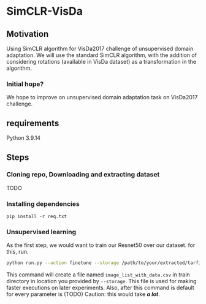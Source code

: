 # SimCLR-VisDa

## Motivation
Using SimCLR algorithm for VisDa2017 challenge of unsupervised domain adaptation. We will use the standard SimCLR algorithm, with the addition of considering rotations (available in VisDa dataset) as a transformation in the algorithm.

### Initial hope?
We hope to improve on unsupervised domain adaptation task on VisDa2017 challenge.

## requirements
Python 3.9.14

## Steps


### Cloning repo, Downloading and extracting dataset
TODO

### Installing dependencies
```
pip install -r req.txt
```
### Unsupervised learning
As the first step, we would want to train our Resnet50 over our dataset. for this, run.
```bash
python run.py --action finetune --storage /path/to/your/extracted/tarfiles
```
This command will create a file named `image_list_with_data.csv` in train directory in ‍‍location you provided by `--storage`. This file is used for making faster executions on later experiments.
Also, after this command is 
 default for every parameter is (TODO) Caution: this would take ***a lot***.

### 